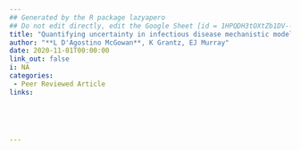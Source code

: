 ```yaml
---
## Generated by the R package lazyapero
## Do not edit directly, edit the Google Sheet [id = 1HPQDH3tOXtZb1DV--8wR9CKAzUz5aywWc2vM3OQ5SrU]
title: "Quantifying uncertainty in infectious disease mechanistic models"
author: "**L D'Agostino McGowan**, K Grantz, EJ Murray"
date: 2020-11-01T00:00:00
link_out: false
i: NA
categories:
 - Peer Reviewed Article
links:





---
```





